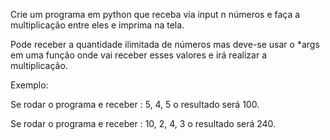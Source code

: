 Crie um programa em python que receba via input n números e faça a multiplicação entre eles e imprima na tela. 

Pode receber a quantidade ilimitada de números mas deve-se usar o *args em uma função onde vai receber esses valores e irá realizar a multiplicação. 

Exemplo: 

Se rodar o programa e receber : 5, 4, 5 o resultado será 100. 

Se rodar o programa e receber : 10, 2, 4, 3 o resultado será 240.